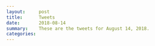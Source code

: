 ```yaml
---
layout:     post
title:      Tweets
date:       2018-08-14
summary:    These are the tweets for August 14, 2018.
categories:
---
```


